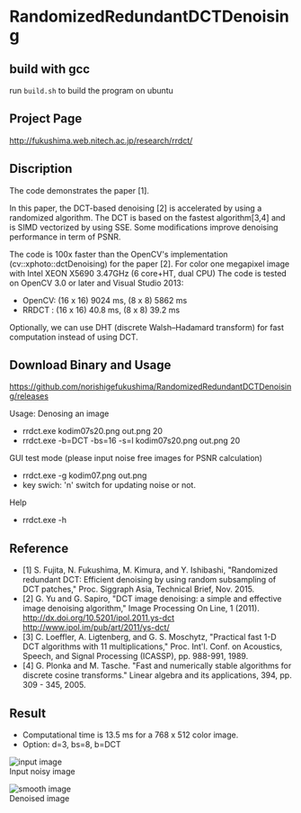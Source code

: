 # RandomizedRedundantDCTDenoising

**build with gcc**
--------------
run `build.sh` to build the program on ubuntu

Project Page
------------
http://fukushima.web.nitech.ac.jp/research/rrdct/

Discription
-----------
The code demonstrates the paper [1].

In this paper, the DCT-based denoising [2] is accelerated by using a randomized algorithm.
The DCT is based on the fastest algorithm[3,4] and is SIMD vectorized by using SSE.
Some modifications improve denoising performance in term of PSNR.

The code is 100x faster than the OpenCV's implementation (cv::xphoto::dctDenoising) for the paper [2].
For color one megapixel image with Intel XEON X5690 3.47GHz (6 core+HT, dual CPU)
The code is tested on OpenCV 3.0 or later and Visual Studio 2013:
* OpenCV: (16 x 16) 9024 ms, (8 x 8) 5862 ms
* RRDCT : (16 x 16)   40.8 ms, (8 x 8) 39.2 ms

Optionally, we can use DHT (discrete Walsh–Hadamard transform) for fast computation instead of using DCT.

Download Binary and Usage
-------------------------
https://github.com/norishigefukushima/RandomizedRedundantDCTDenoising/releases

Usage:
Denosing an image
* rrdct.exe kodim07s20.png out.png 20
* rrdct.exe -b=DCT -bs=16 -s=l kodim07s20.png out.png 20

GUI test mode (please input noise free images for PSNR calculation)
* rrdct.exe -g kodim07.png out.png
* key swich: 'n' switch for updating noise or not.

Help
* rrdct.exe -h

Reference
---------
* [1] S. Fujita, N. Fukushima, M. Kimura, and Y. Ishibashi, "Randomized redundant DCT: Efficient denoising by using random subsampling of DCT patches," Proc. Siggraph Asia, Technical Brief, Nov. 2015.
* [2] G. Yu and G. Sapiro, "DCT image denoising: a simple and effective image denoising algorithm," Image Processing On Line, 1 (2011). http://dx.doi.org/10.5201/ipol.2011.ys-dct
http://www.ipol.im/pub/art/2011/ys-dct/
* [3] C. Loeffler, A. Ligtenberg, and G. S. Moschytz, "Practical fast 1-D DCT algorithms with 11 multiplications," Proc. Int'l. Conf. on Acoustics, Speech, and Signal Processing (ICASSP), pp. 988-991, 1989.
* [4] G. Plonka and M. Tasche. "Fast and numerically stable algorithms for discrete cosine transforms." Linear algebra and its applications, 394, pp. 309 - 345, 2005.


Result
------
* Computational time is 13.5 ms for a 768 x 512 color image.
* Option: d=3, bs=8, b=DCT

![input image](noise20.jpg "Input noisy image")  
Input noisy image  

![smooth image](denoise.jpg "denoised image")  
Denoised image

